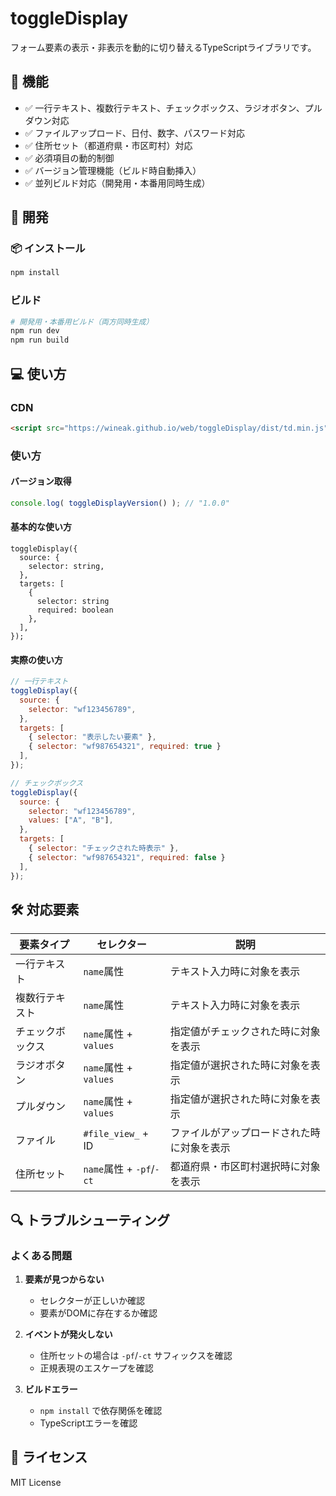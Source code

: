 # toggleDisplay

フォーム要素の表示・非表示を動的に切り替えるTypeScriptライブラリです。

## 🚀 機能

- ✅ 一行テキスト、複数行テキスト、チェックボックス、ラジオボタン、プルダウン対応
- ✅ ファイルアップロード、日付、数字、パスワード対応
- ✅ 住所セット（都道府県・市区町村）対応
- ✅ 必須項目の動的制御
- ✅ バージョン管理機能（ビルド時自動挿入）
- ✅ 並列ビルド対応（開発用・本番用同時生成）

## 🔧 開発

### 📦 インストール

```bash
npm install
```

### ビルド

```bash
# 開発用・本番用ビルド（両方同時生成）
npm run dev
npm run build
```

## 💻 使い方

### CDN

``` html
<script src="https://wineak.github.io/web/toggleDisplay/dist/td.min.js"></script>
```

### 使い方

#### バージョン取得

```javascript
console.log( toggleDisplayVersion() ); // "1.0.0"
```

#### 基本的な使い方
```type
toggleDisplay({
  source: {
    selector: string,
  },
  targets: [
    {
      selector: string
      required: boolean
    },
  ],
});
```

#### 実際の使い方

```javascript
// 一行テキスト
toggleDisplay({
  source: {
    selector: "wf123456789",
  },
  targets: [
    { selector: "表示したい要素" },
    { selector: "wf987654321", required: true }
  ],
});

// チェックボックス
toggleDisplay({
  source: {
    selector: "wf123456789",
    values: ["A", "B"],
  },
  targets: [
    { selector: "チェックされた時表示" },
    { selector: "wf987654321", required: false }
  ],
});
```

## 🛠️ 対応要素

| 要素タイプ | セレクター | 説明 |
|-----------|-----------|------|
| 一行テキスト | `name`属性 | テキスト入力時に対象を表示 |
| 複数行テキスト | `name`属性 | テキスト入力時に対象を表示 |
| チェックボックス | `name`属性 + `values` | 指定値がチェックされた時に対象を表示 |
| ラジオボタン | `name`属性 + `values` | 指定値が選択された時に対象を表示 |
| プルダウン | `name`属性 + `values` | 指定値が選択された時に対象を表示 |
| ファイル | `#file_view_` + ID | ファイルがアップロードされた時に対象を表示 |
| 住所セット | `name`属性 + `-pf`/`-ct` | 都道府県・市区町村選択時に対象を表示 |

## 🔍 トラブルシューティング

### よくある問題

1. **要素が見つからない**
   - セレクターが正しいか確認
   - 要素がDOMに存在するか確認

2. **イベントが発火しない**
   - 住所セットの場合は `-pf`/`-ct` サフィックスを確認
   - 正規表現のエスケープを確認

3. **ビルドエラー**
   - `npm install` で依存関係を確認
   - TypeScriptエラーを確認

## 📝 ライセンス

MIT License
